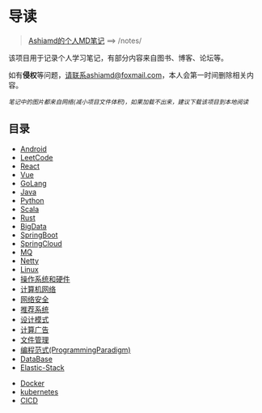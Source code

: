 #  导读

> [Ashiamd的个人MD笔记](/notes/) ==> /notes/

该项目用于记录个人学习笔记，有部分内容来自图书、博客、论坛等。

如有**侵权**等问题，请联系ashiamd@foxmail.com，本人会第一时间删除相关内容。

*<small>笔记中的图片都来自网络(减小项目文件体积)，如果加载不出来，建议下载该项目到本地阅读</small>*

## 目录

* [Android](/notes/#/study/Android/README.md)
* [LeetCode](/notes/#/study/LeetCode_Study/README.md)
* [React](/notes/#/study/React/README.md)
* [Vue](/notes/#/study/Vue/README.md)
* [GoLang](/notes/#/study/GoLang/README.md)
* [Java](/notes/#/study/Java/README.md)
* [Python](/notes/#/study/Python/README.md)
* [Scala](/notes/#/study/Scala/README.md)
* [Rust](/notes/#/study/Rust/README.md)
* [BigData](/notes/#/study/BigData/README.md)
* [SpringBoot](/notes/#/study/SpringBoot/README.md)
* [SpringCloud](/notes/#/study/SpringCloud/README.md)
* [MQ](/notes/#/study/MQ/README.md)
* [Netty](/notes/#/study/Netty/README.md)
* [Linux](/notes/#/study/Linux/README.md)
* [操作系统和硬件](/notes/#/study/操作系统和硬件/README)
* [计算机网络](/notes/#/study/计算机网络/README.md)
* [网络安全](/notes/#/study/网络安全/README.md)
* [推荐系统](/notes/#/study/推荐系统/README.md)
* [设计模式](/notes/#/study/设计模式/README.md)
* [计算广告](/notes/#/study/计算广告/README.md)
* [文件管理](/notes/#/study/文件管理/README.md)
* [编程范式(ProgrammingParadigm)](/notes/#/study/编程范式(ProgrammingParadigm)/README.md)
* [DataBase](/notes/#/study/DataBase/README.md)
* [Elastic-Stack](/notes/#/study/Elastic-Stack/README.md)

+ [Docker](/notes/#/study/Docker/README.md)
+ [kubernetes](/notes/#/study/kubernetes/README.md)
+ [CICD](/notes/#/study/CICD/README.md)